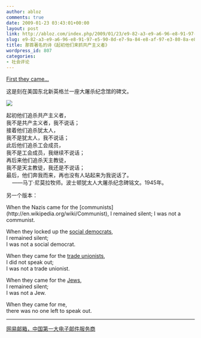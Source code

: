 ```yaml
---
author: abloz
comments: true
date: 2009-01-23 03:43:01+00:00
layout: post
link: http://abloz.com/index.php/2009/01/23/e9-82-a3-e9-a6-96-e8-91-97-e5-90-8d-e7-9a-84-e8-af-97-e3-80-8a-e8-b5-b7-e5-88-9d-e4-bb-96-e4-bb-ac-e6-9d-a5-e6-8a-93-e5-85-b1-e4-ba-a7-e4-b8-bb-e4-b9-89-e8-80-85-e3-80-8b/
slug: e9-82-a3-e9-a6-96-e8-91-97-e5-90-8d-e7-9a-84-e8-af-97-e3-80-8a-e8-b5-b7-e5-88-9d-e4-bb-96-e4-bb-ac-e6-9d-a5-e6-8a-93-e5-85-b1-e4-ba-a7-e4-b8-bb-e4-b9-89-e8-80-85-e3-80-8b
title: 那首著名的诗《起初他们来抓共产主义者》
wordpress_id: 807
categories:
- 社会评论
---
```


[First they came...](http://en.wikipedia.org/wiki/First_they_came...)

这是刻在美国东北新英格兰一座大屠杀纪念馆的碑文。

![](http://upload.wikimedia.org/wikipedia/commons/thumb/3/36/Martin_Niemoeller.jpg/350px-Martin_Niemoeller.jpg)  


起初他们追杀共产主义者，   
我不是共产主义者，我不说话；   
接着他们追杀犹太人，   
我不是犹太人，我不说话；   
此后他们追杀工会成员，   
我不是工会成员，我继续不说话；   
再后来他们追杀天主教徒，   
我不是天主教徒，我还是不说话；   
最后，他们奔我而来，再也没有人站起来为我说话了。   
    ——马丁·尼莫拉牧师。波士顿犹太人大屠杀纪念碑铭文。1945年。  


  


另一个版本：

<tr >  
<tr >
<td >  

<td >When the Nazis came for the [communists](http://en.wikipedia.org/wiki/Communist),  
I remained silent;  
I was not a communist.

When they locked up the [social democrats](http://en.wikipedia.org/wiki/Social_democrat),  
I remained silent;  
I was not a social democrat.

When they came for the [trade unionists](http://en.wikipedia.org/wiki/Trade_union),  
I did not speak out;  
I was not a trade unionist.

When they came for the [Jews](http://en.wikipedia.org/wiki/Jews),  
I remained silent;  
I was not a Jew.

When they came for me,  
there was no one left to speak out.

  


</td>

  
  


* * *


[网易邮箱，中国第一大电子邮件服务商](http://www.yeah.net)

